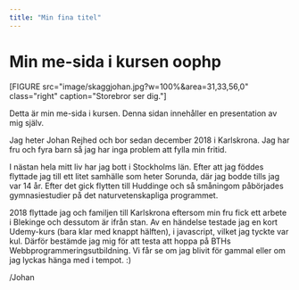 ```yaml
---
title: "Min fina titel"
---
```


Min me-sida i kursen oophp
=========================

[FIGURE src="image/skaggjohan.jpg?w=100%&area=31,33,56,0" class="right" caption="Storebror ser dig."]

<!-- <figure class="figure">
    <a href="image/skaggjohan.jpg?w=500">
        <img src="image/skaggjohan.jpg?w=100%&area=31,33,56,0" alt="Johan" />
    </a>
    <figcaption style="font-size: 11px; text-align: right">
        <p>Storebror ser dig.</p>
    </figcaption>
</figure>   -->

Detta är min me-sida i kursen. Denna sidan innehåller en presentation av mig själv.

Jag heter Johan Rejhed och bor sedan december 2018 i Karlskrona. Jag har fru och fyra barn så jag har inga problem att fylla min fritid.

I nästan hela mitt liv har jag bott i Stockholms län. Efter att jag föddes flyttade jag till ett litet samhälle som heter Sorunda, där jag bodde tills jag var 14 år. Efter det gick flytten till Huddinge och så småningom påbörjades gymnasiestudier på det naturvetenskapliga programmet.

2018 flyttade jag och familjen till Karlskrona eftersom min fru fick ett arbete i Blekinge och dessutom är ifrån stan. Av en händelse testade jag en kort Udemy-kurs (bara klar med knappt hälften), i javascript, vilket jag tyckte var kul. Därför bestämde jag mig för att testa att hoppa på BTHs Webbprogrammeringsutbildning. Vi får se om jag blivit för gammal eller om jag lyckas hänga med i tempot. :)

/Johan
